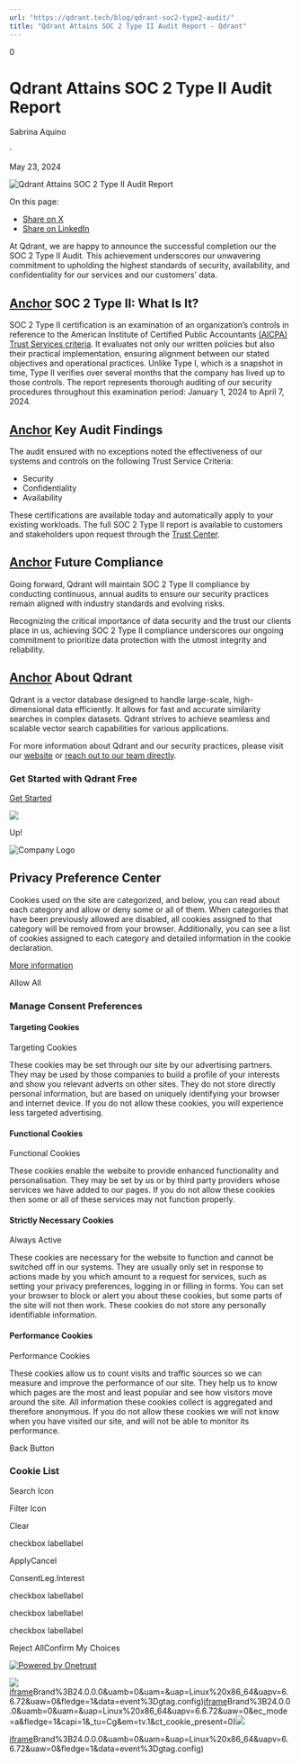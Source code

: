 ```yaml
---
url: "https://qdrant.tech/blog/qdrant-soc2-type2-audit/"
title: "Qdrant Attains SOC 2 Type II Audit Report - Qdrant"
---
```


0

# Qdrant Attains SOC 2 Type II Audit Report

Sabrina Aquino

·

May 23, 2024

![Qdrant Attains SOC 2 Type II Audit Report](https://qdrant.tech/blog/qdrant-soc2-type2-audit/preview/title.jpg)

On this page:

- [Share on X](https://twitter.com/intent/tweet?url=https%3A%2F%2Fqdrant.tech%2Fblog%2Fqdrant-soc2-type2-audit%2F&text=Qdrant%20Attains%20SOC%202%20Type%20II%20Audit%20Report "x")
- [Share on LinkedIn](https://www.linkedin.com/sharing/share-offsite/?url=https%3A%2F%2Fqdrant.tech%2Fblog%2Fqdrant-soc2-type2-audit%2F "LinkedIn")

At Qdrant, we are happy to announce the successful completion our the SOC 2 Type II Audit. This achievement underscores our unwavering commitment to upholding the highest standards of security, availability, and confidentiality for our services and our customers’ data.

## [Anchor](https://qdrant.tech/blog/qdrant-soc2-type2-audit/\#soc-2-type-ii-what-is-it) SOC 2 Type II: What Is It?

SOC 2 Type II certification is an examination of an organization’s controls in reference to the American Institute of Certified Public Accountants [(AICPA) Trust Services criteria](https://www.aicpa-cima.com/resources/download/2017-trust-services-criteria-with-revised-points-of-focus-2022). It evaluates not only our written policies but also their practical implementation, ensuring alignment between our stated objectives and operational practices. Unlike Type I, which is a snapshot in time, Type II verifies over several months that the company has lived up to those controls. The report represents thorough auditing of our security procedures throughout this examination period: January 1, 2024 to April 7, 2024.

## [Anchor](https://qdrant.tech/blog/qdrant-soc2-type2-audit/\#key-audit-findings) Key Audit Findings

The audit ensured with no exceptions noted the effectiveness of our systems and controls on the following Trust Service Criteria:

- Security
- Confidentiality
- Availability

These certifications are available today and automatically apply to your existing workloads. The full SOC 2 Type II report is available to customers and stakeholders upon request through the [Trust Center](https://app.drata.com/trust/9cbbb75b-0c38-11ee-865f-029d78a187d9).

## [Anchor](https://qdrant.tech/blog/qdrant-soc2-type2-audit/\#future-compliance) Future Compliance

Going forward, Qdrant will maintain SOC 2 Type II compliance by conducting continuous, annual audits to ensure our security practices remain aligned with industry standards and evolving risks.

Recognizing the critical importance of data security and the trust our clients place in us, achieving SOC 2 Type II compliance underscores our ongoing commitment to prioritize data protection with the utmost integrity and reliability.

## [Anchor](https://qdrant.tech/blog/qdrant-soc2-type2-audit/\#about-qdrant) About Qdrant

Qdrant is a vector database designed to handle large-scale, high-dimensional data efficiently. It allows for fast and accurate similarity searches in complex datasets. Qdrant strives to achieve seamless and scalable vector search capabilities for various applications.

For more information about Qdrant and our security practices, please visit our [website](http://qdrant.tech/) or [reach out to our team directly](https://qdrant.tech/contact-us/).

### Get Started with Qdrant Free

[Get Started](https://cloud.qdrant.io/signup?ajs_anonymous_id=2a4da532-cf12-4ed3-9c89-041fd3ffe862)

![](https://qdrant.tech/img/rocket.svg)

Up!

![Company Logo](https://cdn.cookielaw.org/logos/static/ot_company_logo.png)

## Privacy Preference Center

Cookies used on the site are categorized, and below, you can read about each category and allow or deny some or all of them. When categories that have been previously allowed are disabled, all cookies assigned to that category will be removed from your browser.
Additionally, you can see a list of cookies assigned to each category and detailed information in the cookie declaration.


[More information](https://qdrant.tech/legal/privacy-policy/#cookies-and-web-beacons)

Allow All

### Manage Consent Preferences

#### Targeting Cookies

Targeting Cookies

These cookies may be set through our site by our advertising partners. They may be used by those companies to build a profile of your interests and show you relevant adverts on other sites. They do not store directly personal information, but are based on uniquely identifying your browser and internet device. If you do not allow these cookies, you will experience less targeted advertising.

#### Functional Cookies

Functional Cookies

These cookies enable the website to provide enhanced functionality and personalisation. They may be set by us or by third party providers whose services we have added to our pages. If you do not allow these cookies then some or all of these services may not function properly.

#### Strictly Necessary Cookies

Always Active

These cookies are necessary for the website to function and cannot be switched off in our systems. They are usually only set in response to actions made by you which amount to a request for services, such as setting your privacy preferences, logging in or filling in forms. You can set your browser to block or alert you about these cookies, but some parts of the site will not then work. These cookies do not store any personally identifiable information.

#### Performance Cookies

Performance Cookies

These cookies allow us to count visits and traffic sources so we can measure and improve the performance of our site. They help us to know which pages are the most and least popular and see how visitors move around the site. All information these cookies collect is aggregated and therefore anonymous. If you do not allow these cookies we will not know when you have visited our site, and will not be able to monitor its performance.

Back Button

### Cookie List

Search Icon

Filter Icon

Clear

checkbox labellabel

ApplyCancel

ConsentLeg.Interest

checkbox labellabel

checkbox labellabel

checkbox labellabel

Reject AllConfirm My Choices

[![Powered by Onetrust](https://cdn.cookielaw.org/logos/static/powered_by_logo.svg)](https://www.onetrust.com/products/cookie-consent/)

![](https://t.co/1/i/adsct?bci=4&dv=America%2FAdak%26en-US%2Cen%26Google%20Inc.%26Linux%20x86_64%26255%261280%261024%264%2624%261280%261024%260%26na&eci=3&event=%7B%7D&event_id=e9f33b6e-12fa-4abd-bb0b-d9257c85f506&integration=advertiser&p_id=Twitter&p_user_id=0&pl_id=3b11c4df-04b9-4120-b81f-55dfb24b6aef&tw_document_href=https%3A%2F%2Fqdrant.tech%2Fblog%2Fqdrant-soc2-type2-audit%2F&tw_iframe_status=0&txn_id=o81g6&type=javascript&version=2.3.33)[iframe](https://td.doubleclick.net/td/rul/10862264272?random=1748574937292&cv=11&fst=1748574937292&fmt=3&bg=ffffff&guid=ON&async=1&gtm=45be55s2v9117590405z8898302740za200zb898302740&gcd=13l3l3l3l1l1&dma=0&tag_exp=101509157~103116026~103130498~103130500~103200004~103233427~103252644~103252646~103351869~103351871~104481633~104481635~104559073~104559075&ptag_exp=101509157~103116026~103130498~103130500~103200004~103233427~103252644~103252646~103351866~103351868~104481633~104481635~104559073~104559075&u_w=1280&u_h=1024&url=https%3A%2F%2Fqdrant.tech%2Fblog%2Fqdrant-soc2-type2-audit%2F&hn=www.googleadservices.com&frm=0&tiba=Qdrant%20Attains%20SOC%202%20Type%20II%20Audit%20Report%20-%20Qdrant&npa=0&pscdl=noapi&auid=1464918656.1748574937&uaa=x86&uab=64&uafvl=Google%2520Chrome%3B137.0.7151.55%7CChromium%3B137.0.7151.55%7CNot%252FA)Brand%3B24.0.0.0&uamb=0&uam=&uap=Linux%20x86_64&uapv=6.6.72&uaw=0&fledge=1&data=event%3Dgtag.config)[iframe](https://td.doubleclick.net/td/rul/10862264272?random=1748574937263&cv=11&fst=1748574937263&fmt=3&bg=ffffff&guid=ON&async=1&gcl_ctr=1&gtm=45be55s2v9117590405z8898302740za200zb898302740&gcd=13l3l3l3l1l1&dma=0&tag_exp=101509157~103116026~103130498~103130500~103200004~103233427~103252644~103252646~103351869~103351871~104481633~104481635~104559073~104559075&ptag_exp=101509157~103116026~103130498~103130500~103200004~103233427~103252644~103252646~103351866~103351868~104481633~104481635~104559073~104559075&u_w=1280&u_h=1024&url=https%3A%2F%2Fqdrant.tech%2Fblog%2Fqdrant-soc2-type2-audit%2F&label=_FJrCMev-7EDEND_w7so&hn=www.googleadservices.com&frm=0&tiba=Qdrant%20Attains%20SOC%202%20Type%20II%20Audit%20Report%20-%20Qdrant&value=0&bttype=purchase&npa=0&pscdl=noapi&auid=1464918656.1748574937&uaa=x86&uab=64&uafvl=Google%2520Chrome%3B137.0.7151.55%7CChromium%3B137.0.7151.55%7CNot%252FA)Brand%3B24.0.0.0&uamb=0&uam=&uap=Linux%20x86_64&uapv=6.6.72&uaw=0&ec_mode=a&fledge=1&capi=1&_tu=Cg&em=tv.1&ct_cookie_present=0)![](https://analytics.twitter.com/1/i/adsct?bci=4&dv=America%2FAdak%26en-US%2Cen%26Google%20Inc.%26Linux%20x86_64%26255%261280%261024%264%2624%261280%261024%260%26na&eci=3&event=%7B%7D&event_id=e9f33b6e-12fa-4abd-bb0b-d9257c85f506&integration=advertiser&p_id=Twitter&p_user_id=0&pl_id=3b11c4df-04b9-4120-b81f-55dfb24b6aef&tw_document_href=https%3A%2F%2Fqdrant.tech%2Fblog%2Fqdrant-soc2-type2-audit%2F&tw_iframe_status=0&txn_id=o81g6&type=javascript&version=2.3.33)

[iframe](https://td.doubleclick.net/td/rul/10862264272?random=1748574938303&cv=11&fst=1748574938303&fmt=3&bg=ffffff&guid=ON&async=1&gtm=45be55s2v9117590405za200zb898302740&gcd=13l3l3l3l1l1&dma=0&tag_exp=101509157~103116026~103130498~103130500~103200004~103233427~103252644~103252646~103351869~103351871~104481633~104481635~104559073~104559075&ptag_exp=101509157~103116026~103130498~103130500~103200004~103233427~103252644~103252646~103351866~103351868~104481633~104481635~104559073~104559075&u_w=1280&u_h=1024&url=https%3A%2F%2Fqdrant.tech%2Fblog%2Fqdrant-soc2-type2-audit%2F&hn=www.googleadservices.com&frm=0&tiba=Qdrant%20Attains%20SOC%202%20Type%20II%20Audit%20Report%20-%20Qdrant&did=dZTQ1Zm&gdid=dZTQ1Zm&npa=0&pscdl=noapi&auid=1464918656.1748574937&uaa=x86&uab=64&uafvl=Google%2520Chrome%3B137.0.7151.55%7CChromium%3B137.0.7151.55%7CNot%252FA)Brand%3B24.0.0.0&uamb=0&uam=&uap=Linux%20x86_64&uapv=6.6.72&uaw=0&fledge=1&data=event%3Dgtag.config)
